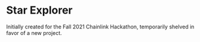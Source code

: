# Star Explorer
Initially created for the Fall 2021 Chainlink Hackathon, temporarily shelved in favor of a new project.
